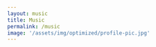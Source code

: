```yaml
---
layout: music
title: Music
permalink: /music
image: '/assets/img/optimized/profile-pic.jpg'
---
```

